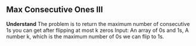 ## Max Consecutive Ones III
**Understand**
The problem is to return the maximum number of consecutive 1s you can get after flipping at most k zeros
Input: An array of 0s and 1s, A number k, which is the maximum number of 0s we can flip to 1s.